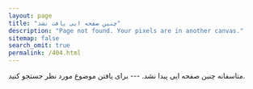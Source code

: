 ```yaml
---
layout: page
title: "چنین صفحه ایی یافت نشد"
description: "Page not found. Your pixels are in another canvas."
sitemap: false
search_omit: true
permalink: /404.html
---  
```


متاسفانه چنین صفحه ایی پیدا نشد. --- برای یافتن موضوع مورد نظر جستجو کنید.

<script type="text/javascript">
  var GOOG_FIXURL_LANG = 'en';
  var GOOG_FIXURL_SITE = '{{ site.url }}'
</script>
<script type="text/javascript"
  src="//linkhelp.clients.google.com/tbproxy/lh/wm/fixurl.js">
</script>
